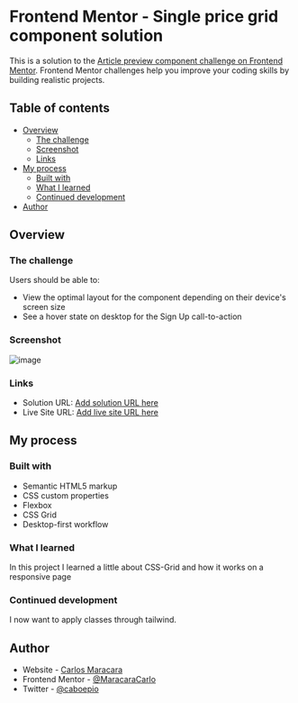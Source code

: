 # Frontend Mentor - Single price grid component solution

This is a solution to the [Article preview component challenge on Frontend Mentor](https://www.frontendmentor.io/challenges/article-preview-component-dYBN_pYFT). Frontend Mentor challenges help you improve your coding skills by building realistic projects. 


## Table of contents

- [Overview](#overview)
  - [The challenge](#the-challenge)
  - [Screenshot](#screenshot)
  - [Links](#links)
- [My process](#my-process)
  - [Built with](#built-with)
  - [What I learned](#what-i-learned)
  - [Continued development](#continued-development)
- [Author](#author)

## Overview

### The challenge

Users should be able to:

- View the optimal layout for the component depending on their device's screen size
- See a hover state on desktop for the Sign Up call-to-action

### Screenshot

![image](https://github.com/MaracaraCarlos/Article-Preview-Component/assets/113530553/4623ef5d-5e5a-4756-a032-d6bdad8bb504)

### Links

- Solution URL: [Add solution URL here](https://github.com/MaracaraCarlos/Article-Preview-Component)
- Live Site URL: [Add live site URL here](https://maracaracarlos.github.io/Article-Preview-Component/)

## My process

### Built with

- Semantic HTML5 markup
- CSS custom properties
- Flexbox
- CSS Grid
- Desktop-first workflow


### What I learned

In this project I learned a little about CSS-Grid and how it works on a responsive page

### Continued development

I now want to apply classes through tailwind.

## Author

- Website - [Carlos Maracara](https://link-profile-maracara.netlify.app/)
- Frontend Mentor - [@MaracaraCarlo](https://www.frontendmentor.io/profile/MaracaraCarlos)
- Twitter - [@caboepio](https://twitter.com/caboepio)

